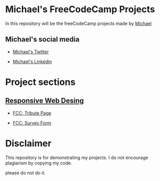 # Michael's FreeCodeCamp Projects

In this repository will be the freeCodeCamp projects made by [Michael](https://www.freecodecamp.org/michael-liendo)

## Michael's social media

- [Michael's Twitter](https://twitter.com/Michael__Liendo)

- [Michael's Linkedin](https://linkedin.com/in/michaelliendo)

# Project sections

## [Responsive Web Desing](./responsive-web-design/)

- [FCC: Tribute Page](./responsive-web-desing/tribute-page/)

- [FCC: Survey Form](./responsive-web-design/survey-form/)


# Disclaimer

This repository is for demonstrating my projects.
I do not encourage plagiarism by copying my code.

please do not do it.

